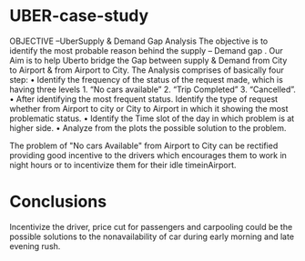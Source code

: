 # UBER-case-study

OBJECTIVE –UberSupply & Demand Gap Analysis The objective is to identify the most probable reason behind the supply – Demand gap .
Our Aim is to help Uberto bridge the Gap between supply & Demand from City to Airport  & from Airport to City.  The Analysis comprises of basically four step: 
• Identify the frequency of the status of the request made, which is having three levels 1. “No cars available” 2. “Trip Completed” 3. “Cancelled”. 
• After identifying the most frequent status. Identify the type of request whether from Airport to city or City to Airport in which it showing the most problematic status. 
• Identify the Time slot of the day in which problem is at higher side. • Analyze from the plots the possible solution to the problem.

The problem of "No cars Available" from Airport to City can be rectified providing good incentive to the drivers which encourages them to work in night hours or to incentivize them for their idle timeinAirport.

# Conclusions
Incentivize the driver, price cut for passengers and carpooling could be the possible solutions to the nonavailability of car during early morning and late evening rush. 
